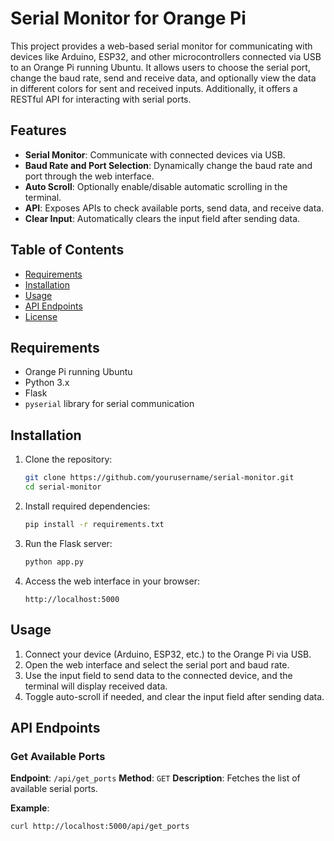 # Serial Monitor for Orange Pi

This project provides a web-based serial monitor for communicating with devices like Arduino, ESP32, and other microcontrollers connected via USB to an Orange Pi running Ubuntu. It allows users to choose the serial port, change the baud rate, send and receive data, and optionally view the data in different colors for sent and received inputs. Additionally, it offers a RESTful API for interacting with serial ports.

## Features

- **Serial Monitor**: Communicate with connected devices via USB.
- **Baud Rate and Port Selection**: Dynamically change the baud rate and port through the web interface.
- **Auto Scroll**: Optionally enable/disable automatic scrolling in the terminal.
- **API**: Exposes APIs to check available ports, send data, and receive data.
- **Clear Input**: Automatically clears the input field after sending data.

## Table of Contents

- [Requirements](#requirements)
- [Installation](#installation)
- [Usage](#usage)
- [API Endpoints](#api-endpoints)
- [License](#license)

## Requirements

- Orange Pi running Ubuntu
- Python 3.x
- Flask
- `pyserial` library for serial communication

## Installation

1. Clone the repository:

    ```bash
    git clone https://github.com/yourusername/serial-monitor.git
    cd serial-monitor
    ```

2. Install required dependencies:

    ```bash
    pip install -r requirements.txt
    ```

3. Run the Flask server:

    ```bash
    python app.py
    ```

4. Access the web interface in your browser:

    ```
    http://localhost:5000
    ```

## Usage

1. Connect your device (Arduino, ESP32, etc.) to the Orange Pi via USB.
2. Open the web interface and select the serial port and baud rate.
3. Use the input field to send data to the connected device, and the terminal will display received data.
4. Toggle auto-scroll if needed, and clear the input field after sending data.

## API Endpoints

### Get Available Ports

**Endpoint**: `/api/get_ports`
**Method**: `GET`
**Description**: Fetches the list of available serial ports.

**Example**:

```bash
curl http://localhost:5000/api/get_ports
